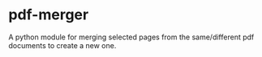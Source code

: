 # pdf-merger
A python module for merging selected pages from the same/different pdf documents to create a new one.
